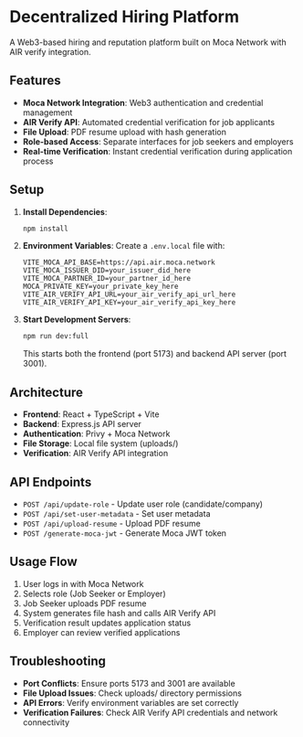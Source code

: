 # Decentralized Hiring Platform

A Web3-based hiring and reputation platform built on Moca Network with AIR verify integration.

## Features

- **Moca Network Integration**: Web3 authentication and credential management
- **AIR Verify API**: Automated credential verification for job applicants
- **File Upload**: PDF resume upload with hash generation
- **Role-based Access**: Separate interfaces for job seekers and employers
- **Real-time Verification**: Instant credential verification during application process

## Setup

1. **Install Dependencies**:
   ```bash
   npm install
   ```

2. **Environment Variables**:
   Create a `.env.local` file with:
   ```
   VITE_MOCA_API_BASE=https://api.air.moca.network
   VITE_MOCA_ISSUER_DID=your_issuer_did_here
   VITE_MOCA_PARTNER_ID=your_partner_id_here
   MOCA_PRIVATE_KEY=your_private_key_here
   VITE_AIR_VERIFY_API_URL=your_air_verify_api_url_here
   VITE_AIR_VERIFY_API_KEY=your_air_verify_api_key_here
   ```

3. **Start Development Servers**:
   ```bash
   npm run dev:full
   ```
   This starts both the frontend (port 5173) and backend API server (port 3001).

## Architecture

- **Frontend**: React + TypeScript + Vite
- **Backend**: Express.js API server
- **Authentication**: Privy + Moca Network
- **File Storage**: Local file system (uploads/)
- **Verification**: AIR Verify API integration

## API Endpoints

- `POST /api/update-role` - Update user role (candidate/company)
- `POST /api/set-user-metadata` - Set user metadata
- `POST /api/upload-resume` - Upload PDF resume
- `POST /generate-moca-jwt` - Generate Moca JWT token

## Usage Flow

1. User logs in with Moca Network
2. Selects role (Job Seeker or Employer)
3. Job Seeker uploads PDF resume
4. System generates file hash and calls AIR Verify API
5. Verification result updates application status
6. Employer can review verified applications

## Troubleshooting

- **Port Conflicts**: Ensure ports 5173 and 3001 are available
- **File Upload Issues**: Check uploads/ directory permissions
- **API Errors**: Verify environment variables are set correctly
- **Verification Failures**: Check AIR Verify API credentials and network connectivity
